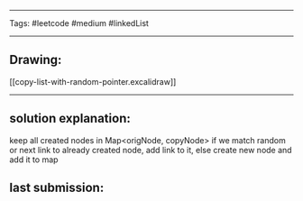 

----

Tags: #leetcode #medium #linkedList

----

## Drawing:
[[copy-list-with-random-pointer.excalidraw]]

----


## solution explanation:
keep all created nodes in Map<origNode, copyNode> if we match random or next link to already created node, add link to it, else create new node and add it to map

## last submission:
```javascript

```



